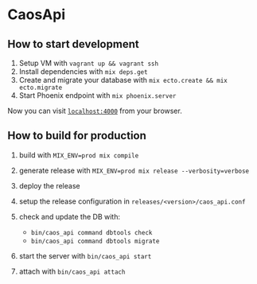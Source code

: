 # CaosApi

## How to start development

  1. Setup VM with `vagrant up && vagrant ssh`
  2. Install dependencies with `mix deps.get`
  3. Create and migrate your database with `mix ecto.create && mix ecto.migrate`
  4. Start Phoenix endpoint with `mix phoenix.server`

Now you can visit [`localhost:4000`](http://localhost:4000) from your browser.

## How to build for production

  1. build with `MIX_ENV=prod mix compile`
  2. generate release with `MIX_ENV=prod mix release --verbosity=verbose`
  3. deploy the release
  4. setup the release configuration in `releases/<version>/caos_api.conf`
  5. check and update the DB with:
      - `bin/caos_api command dbtools check`
      - `bin/caos_api command dbtools migrate`

  5. start the server with `bin/caos_api start`
  6. attach with `bin/caos_api attach`
